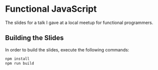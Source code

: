 # Functional JavaScript
The slides for a talk I gave at a local meetup for functional programmers.

## Building the Slides

In order to build the slides, execute the following commands:

```bash
npm install
npm run build
```

